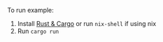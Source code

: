 To run example:
1. Install [Rust & Cargo](https://doc.rust-lang.org/cargo/getting-started/installation.html) or run `nix-shell` if using nix
2. Run `cargo run`


